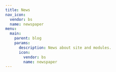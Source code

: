 ```yaml
---
title: News
nav_icon:
  vendor: bs
  name: newspaper
menu:
  main:
    parent: blog
    params:
      description: News about site and modules.
      icon:
        vendor: bs
        name: newspaper
---
```

